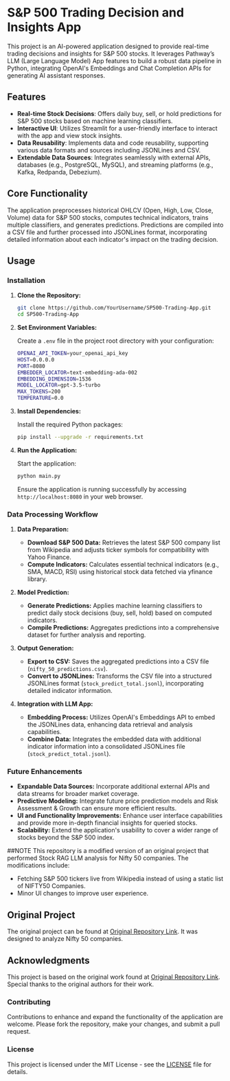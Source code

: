 # S&P 500 Trading Decision and Insights App

This project is an AI-powered application designed to provide real-time trading decisions and insights for S&P 500 stocks. It leverages Pathway’s LLM (Large Language Model) App features to build a robust data pipeline in Python, integrating OpenAI's Embeddings and Chat Completion APIs for generating AI assistant responses.

## Features

- **Real-time Stock Decisions**: Offers daily buy, sell, or hold predictions for S&P 500 stocks based on machine learning classifiers.
- **Interactive UI**: Utilizes Streamlit for a user-friendly interface to interact with the app and view stock insights.
- **Data Reusability**: Implements data and code reusability, supporting various data formats and sources including JSONLines and CSV.
- **Extendable Data Sources**: Integrates seamlessly with external APIs, databases (e.g., PostgreSQL, MySQL), and streaming platforms (e.g., Kafka, Redpanda, Debezium).

## Core Functionality

The application preprocesses historical OHLCV (Open, High, Low, Close, Volume) data for S&P 500 stocks, computes technical indicators, trains multiple classifiers, and generates predictions. Predictions are compiled into a CSV file and further processed into JSONLines format, incorporating detailed information about each indicator's impact on the trading decision.

## Usage

### Installation

1. **Clone the Repository:**

   ```bash
   git clone https://github.com/YourUsername/SP500-Trading-App.git
   cd SP500-Trading-App
   ```

2. **Set Environment Variables:**

   Create a `.env` file in the project root directory with your configuration:

   ```bash
   OPENAI_API_TOKEN=your_openai_api_key
   HOST=0.0.0.0
   PORT=8080
   EMBEDDER_LOCATOR=text-embedding-ada-002
   EMBEDDING_DIMENSION=1536
   MODEL_LOCATOR=gpt-3.5-turbo
   MAX_TOKENS=200
   TEMPERATURE=0.0
   ```

3. **Install Dependencies:**

   Install the required Python packages:

   ```bash
   pip install --upgrade -r requirements.txt
   ```

4. **Run the Application:**

   Start the application:

   ```bash
   python main.py
   ```

   Ensure the application is running successfully by accessing `http://localhost:8080` in your web browser.

### Data Processing Workflow

1. **Data Preparation:**

   - **Download S&P 500 Data:** Retrieves the latest S&P 500 company list from Wikipedia and adjusts ticker symbols for compatibility with Yahoo Finance.
   - **Compute Indicators:** Calculates essential technical indicators (e.g., SMA, MACD, RSI) using historical stock data fetched via yfinance library.

2. **Model Prediction:**

   - **Generate Predictions:** Applies machine learning classifiers to predict daily stock decisions (buy, sell, hold) based on computed indicators.
   - **Compile Predictions:** Aggregates predictions into a comprehensive dataset for further analysis and reporting.

3. **Output Generation:**

   - **Export to CSV:** Saves the aggregated predictions into a CSV file (`nifty_50_predictions.csv`).
   - **Convert to JSONLines:** Transforms the CSV file into a structured JSONLines format (`stock_predict_total.jsonl`), incorporating detailed indicator information.

4. **Integration with LLM App:**

   - **Embedding Process:** Utilizes OpenAI's Embeddings API to embed the JSONLines data, enhancing data retrieval and analysis capabilities.
   - **Combine Data:** Integrates the embedded data with additional indicator information into a consolidated JSONLines file (`stock_predict_total.jsonl`).

### Future Enhancements

- **Expandable Data Sources:** Incorporate additional external APIs and data streams for broader market coverage.
- **Predictive Modeling:** Integrate future price prediction models and Risk Assessment & Growth can ensure more efficient results.
- **UI and Functionality Improvements:** Enhance user interface capabilities and provide more in-depth financial insights for queried stocks.
- **Scalability:** Extend the application's usability to cover a wider range of stocks beyond the S&P 500 index.

##NOTE
  This repository is a modified version of an original project that performed Stock RAG LLM analysis for Nifty 50 companies. The modifications include:

- Fetching S&P 500 tickers live from Wikipedia instead of using a static list of NIFTY50 Companies.
- Minor UI changes to improve user experience.

## Original Project

The original project can be found at [Original Repository Link](https://github.com/CodeAceKing382/Stocks-Insight-App). It was designed to analyze Nifty 50 companies.

## Acknowledgments

This project is based on the original work found at [Original Repository Link](https://github.com/CodeAceKing382/Stocks-Insight-App). Special thanks to the original authors for their work.

### Contributing

Contributions to enhance and expand the functionality of the application are welcome. Please fork the repository, make your changes, and submit a pull request.

### License

This project is licensed under the MIT License - see the [LICENSE](./LICENSE) file for details.
